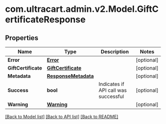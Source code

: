 
# com.ultracart.admin.v2.Model.GiftCertificateResponse

## Properties

Name | Type | Description | Notes
------------ | ------------- | ------------- | -------------
**Error** | [**Error**](Error.md) |  | [optional] 
**GiftCertificate** | [**GiftCertificate**](GiftCertificate.md) |  | [optional] 
**Metadata** | [**ResponseMetadata**](ResponseMetadata.md) |  | [optional] 
**Success** | **bool** | Indicates if API call was successful | [optional] 
**Warning** | [**Warning**](Warning.md) |  | [optional] 

[[Back to Model list]](../README.md#documentation-for-models)
[[Back to API list]](../README.md#documentation-for-api-endpoints)
[[Back to README]](../README.md)

